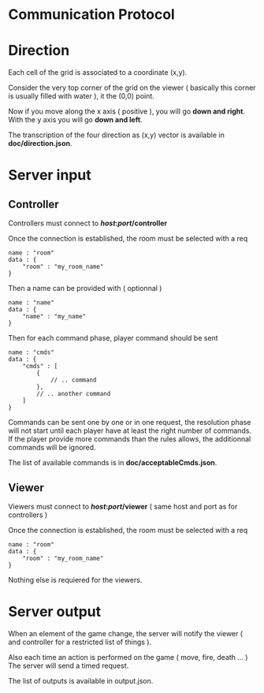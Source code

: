Communication Protocol
======

# Direction

Each cell of the grid is associated to a coordinate (x,y).

Consider the very top corner of the grid on the viewer ( basically this corner is usually filled with water ), it the (0,0) point.

Now if you move along the x axis ( positive ), you will go __down and right__. With the y axis you will go __down and left__.

The transcription of the four direction as (x,y) vector is available in __doc/direction.json__.


# Server input

## Controller

Controllers must connect to __*host*:*port*/controller__

Once the connection is established, the room must be selected with a req

```
name : "room"
data : {
    "room" : "my_room_name"
}
```

Then a name can be provided with ( optionnal )

```
name : "name"
data : {
    "name" : "my_name"
}
```

Then for each command phase, player command should be sent

```
name : "cmds"
data : {
    "cmds" : [
        {
            // .. command
        },
        // .. another command
    ]
}
```

Commands can be sent one by one or in one request, the resolution phase will not start until each player have at least the right number of commands. If the player provide more commands than the rules allows, the additionnal commands will be ignored.

The list of available commands is in __doc/acceptableCmds.json__.


## Viewer

Viewers must connect to __*host*:*port*/viewer__  ( same host and port as for controllers )

Once the connection is established, the room must be selected with a req

```
name : "room"
data : {
    "room" : "my_room_name"
}
```

Nothing else is requiered for the viewers.


# Server output

When an element of the game change, the server will notify the viewer ( and controller for a restricted list of things ).

Also each time an action is performed on the game ( move, fire, death ... ) The server will send a timed request.

The list of outputs is available in output.json.  
